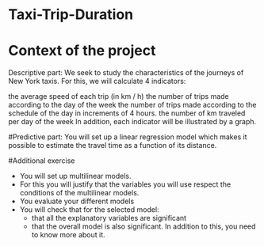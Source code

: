 # Taxi-Trip-Duration
# Context of the project
Descriptive part: We seek to study the characteristics of the journeys of New York taxis. For this, we will calculate 4 indicators:

the average speed of each trip (in km / h) the number of trips made according to the day of the week the number of trips made according to the schedule of the day in increments of 4 hours. the number of km traveled per day of the week In addition, each indicator will be illustrated by a graph.

#Predictive part: 
You will set up a linear regression model which makes it possible to estimate the travel time as a function of its distance.

#Additional exercise

  - You will set up multilinear models.
  - For this you will justify that the variables you will use respect the conditions of the multilinear models.
  - You evaluate your different models
  - You will check that for the selected model:
    - that all the explanatory variables are significant
    - that the overall model is also significant.
In addition to this, you need to know more about it.
